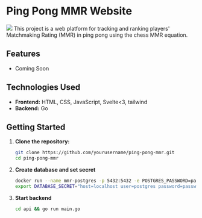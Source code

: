 # Ping Pong MMR Website

![](https://media1.giphy.com/media/v1.Y2lkPTc5MGI3NjExYnVkeWw4OG51cjlqZzdkY3hrZmI3cHRhNmY2OTFxOG90NG03eGU0MSZlcD12MV9pbnRlcm5hbF9naWZfYnlfaWQmY3Q9Zw/pWncxUrrNHdny/giphy.webp)
This project is a web platform for tracking and ranking players' Matchmaking Rating (MMR) in ping pong using the chess MMR equation.

## Features
- Coming Soon

## Technologies Used
- **Frontend:** HTML, CSS, JavaScript, Svelte<3, tailwind
- **Backend:** Go

## Getting Started
1. **Clone the repository:**
   ```bash
   git clone https://github.com/yourusername/ping-pong-mmr.git
   cd ping-pong-mmr
   ```
2. **Create database and set secret**
   ```bash
   docker run --name mmr-postgres -p 5432:5432 -e POSTGRES_PASSWORD=password -d postgres
   export DATABASE_SECRET="host=localhost user=postgres password=password dbname=postgres port=5432 sslmode=disable TimeZone=Europe/Oslo"
   ```
3. **Start backend**
   ```bash
   cd api && go run main.go
   ```
